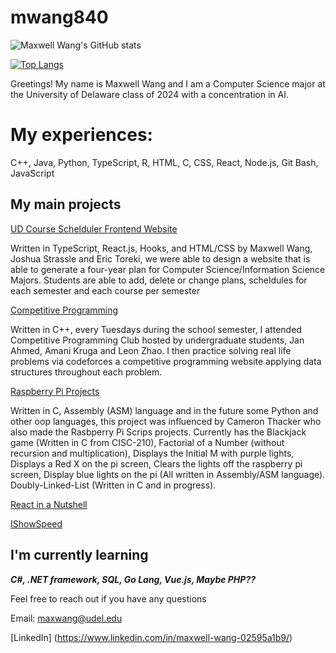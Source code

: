 # mwang840
![Maxwell Wang's GitHub stats](https://github-readme-stats.vercel.app/api?username=mwang840&theme=dark&show_icons=true)

[![Top Langs](https://github-readme-stats.vercel.app/api/top-langs/?username=mwang840&exclude_repo=Population-Analysis&theme=darcula)](https://github.com/mwang840/github-readme-stats)


Greetings! My name is Maxwell Wang and I am a  Computer Science major at the University of Delaware class of 2024 with a concentration in AI.

<h1>My experiences:</h1>

C++, Java, Python, TypeScript, R, HTML, C, CSS, React, Node.js, Git Bash, JavaScript

<h2>My main projects</h2>

[UD Course Schelduler Frontend Website](https://github.com/UD-CISC275-S22/cis-scheduler-team-007)

<p>Written in TypeScript, React.js, Hooks, and HTML/CSS by Maxwell Wang, Joshua Strassle and Eric Toreki, 
 we were able to design a website that is able to generate a four-year plan for Computer Science/Information Science Majors. 
 Students are able to add, delete or change plans, scheldules for each semester and each course per semester </p>
 


[Competitive Programming](https://github.com/mwang840/CompetiveProgramming)
<p>Written in C++, every Tuesdays during the school semester, I attended Competitive Programming Club hosted by undergraduate students, Jan Ahmed, Amani Kruga and
Leon Zhao. I then practice solving real life problems via codeforces a competitive programming website applying data structures throughout each problem.</p>


[Raspberry Pi Projects](https://github.com/mwang840/PiProjectsNScripts)
<p>Written in C, Assembly (ASM) language and in the future some Python and other oop languages, this project was influenced by Cameron Thacker who also made the Rasbperry Pi Scrips projects. Currently has the Blackjack game (Written in C from CISC-210), Factorial of a Number (without recursion and multiplication), Displays the Initial M with purple lights, Displays a Red X on the pi screen, Clears the lights off the raspberry pi screen, Display blue lights on the pi (All written in Assembly/ASM language). Doubly-Linked-List (Written in C and in progress).</p>

[React in a Nutshell](https://github.com/mwang840/React-In-A-nutshell)

[IShowSpeed](https://github.com/mwang840/IShowSpeed)

<h2> I'm currently learning </h2>

***C#, .NET framework, SQL, Go Lang, Vue.js, Maybe PHP??***

Feel free to reach out if you have any questions 

Email: maxwang@udel.edu

[LinkedIn] (https://www.linkedin.com/in/maxwell-wang-02595a1b9/)


